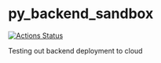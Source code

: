 # py_backend_sandbox

[![Actions Status](https://github.com/nikhiltiru/py_backend_sandbox/workflows/test/badge.svg)](https://github.com/nikhiltiru/py_backend_sandbox/actions)

Testing out backend deployment to cloud

